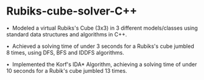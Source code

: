 # Rubiks-cube-solver-C++
•  Modeled a virtual Rubiks's Cube (3x3) in 3 different models/classes using standard data structures and algorithms in C++.

•  Achieved a solving time of under 3 seconds for a Rubiks's cube jumbled 8 times, using DFS, BFS and IDDFS algorithms.

•  Implemented the Korf's IDA* Algorithm, achieving a solving time of under 10 seconds for a Rubik's cube jumbled 13 times.
